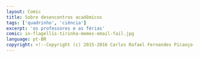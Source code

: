 ```yaml
---
layout: Comic
title: Sobre desencontros acadêmicos
tags: ['quadrinho', 'ciência']
excerpt: 'os professores e as férias'
comic: in-flagellis-tirinha-memes-email-fail.jpg
language: pt-BR
copyright: <!--Copyright (c) 2015-2016 Carlos Rafael Fernandes Picanço-->
---
```

